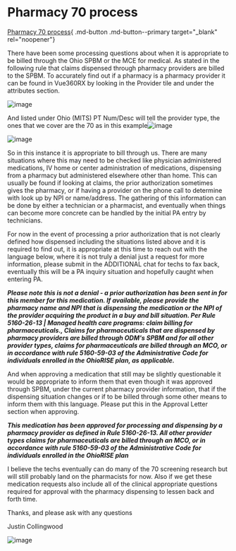 # Pharmacy 70 process
[Pharmacy 70 process](https://mygainwell-my.sharepoint.com/:u:/r/personal/christopher_nguyen_gainwelltechnologies_com/Documents/Evergreen/Emails/Pharmacy%2070%20processes.msg?csf=1&web=1&e=ZotBF9){ .md-button .md-button--primary target="_blank" rel="noopener"}
                      
There have been some processing questions about when it is appropriate to be billed through the Ohio SPBM or the MCE for medical. As stated in the following rule that claims dispensed through pharmacy providers are billed to the SPBM. To accurately find out if a pharmacy is a pharmacy provider it can be found in Vue360RX by looking in the Provider tile and under the attributes section.

![image](https://user-images.githubusercontent.com/122046056/230239823-738bc28c-3102-45c2-a59b-db81db3ef2c6.png)
                    
And listed under Ohio (MITS) PT Num/Desc will tell the provider type, the ones that we cover are the 70 as in this example![image](https://user-images.githubusercontent.com/122046056/230239863-fd108335-8cd2-4217-902d-40b60cb351ca.png)

![image](https://user-images.githubusercontent.com/122046056/230239873-eb214b2b-4643-4927-ab22-122dc2b9557e.png)

So in this instance it is appropriate to bill through us. There are many situations where this may need to be checked like physician administered medications, IV home or center administration of medications, dispensing from a pharmacy but administered elsewhere other than home.
This can usually be found if looking at claims, the prior authorization sometimes gives the pharmacy, or if having a provider on the phone call to determine with look up by NPI or name/address. The gathering of this information can be done by either a technician or a pharmacist, and eventually when things can become more concrete can be handled by the initial PA entry by technicians.
 
For now in the event of processing a prior authorization that is not clearly defined how dispensed including the situations listed above and it is required to find out, it is appropriate at this time to reach out with the language below, where it is not truly a denial just a request for more information, please submit in the ADDITIONAL  chat for techs to fax back, eventually this will be a PA inquiry situation and hopefully caught when entering PA. 

***Please note this is not a denial - a prior authorization has been sent in for this member for this medication. If available, please provide the pharmacy name and NPI that is dispensing the medication or the NPI of the provider acquiring the product in a buy and bill situation. Per Rule 5160-26-13 | Managed health care programs: claim billing for pharmaceuticals., Claims for pharmaceuticals that are dispensed by pharmacy providers are billed through ODM's SPBM and for all other provider types, claims for pharmaceuticals are billed through an MCO, or in accordance with rule 5160-59-03 of the Administrative Code for individuals enrolled in the OhioRISE plan, as applicable.***

And when approving a medication that still may be slightly questionable it would be appropriate to inform them that even though it was approved through SPBM, under the current pharmacy provider information, that if the dispensing situation changes or if to be billed through some other means to inform them with this language. Please put this in the Approval Letter section when approving.
 

***This medication has been approved for processing and dispensing by a pharmacy provider as defined in Rule 5160-26-13. All other provider types claims for pharmaceuticals are billed through an MCO, or in accordance with rule 5160-59-03 of the Administrative Code for individuals enrolled in the OhioRISE plan***
 
 
I believe the techs eventually can do many of the 70 screening research but will still probably land on the pharmacists for now. Also if we get these medication requests also include all of the clinical appropriate questions required for approval with the pharmacy dispensing to lessen back and forth time.

Thanks, and please ask with any questions
 
Justin Collingwood

![image](https://user-images.githubusercontent.com/122046056/230240020-2ff44556-072f-4053-b3ba-be0a7521c140.png)

